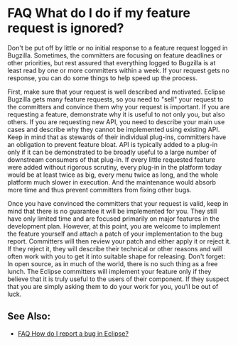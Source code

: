 

FAQ What do I do if my feature request is ignored?
==================================================

Don't be put off by little or no initial response to a feature request logged in Bugzilla. Sometimes, the committers are focusing on feature deadlines or other priorities, but rest assured that everything logged to Bugzilla is at least read by one or more committers within a week. If your request gets no response, you can do some things to help speed up the process.

First, make sure that your request is well described and motivated. Eclipse Bugzilla gets many feature requests, so you need to "sell" your request to the committers and convince them why your request is important. If you are requesting a feature, demonstrate why it is useful to not only you, but also others. If you are requesting new API, you need to describe your main use cases and describe why they cannot be implemented using existing API. Keep in mind that as stewards of their individual plug-ins, committers have an obligation to prevent feature bloat. API is typically added to a plug-in only if it can be demonstrated to be broadly useful to a large number of downstream consumers of that plug-in. If every little requested feature were added without rigorous scrutiny, every plug-in in the platform today would be at least twice as big, every menu twice as long, and the whole platform much slower in execution. And the maintenance would absorb more time and thus prevent committers from fixing other bugs.

Once you have convinced the committers that your request is valid, keep in mind that there is no guarantee it will be implemented for you. They still have only limited time and are focused primarily on major features in the development plan. However, at this point, you are welcome to implement the feature yourself and attach a patch of your implementation to the bug report. Committers will then review your patch and either apply it or reject it. If they reject it, they will describe their technical or other reasons and will often work with you to get it into suitable shape for releasing. Don't forget: In open source, as in much of the world, there is no such thing as a free lunch. The Eclipse committers will implement your feature only if they believe that it is truly useful to the users of their component. If they suspect that you are simply asking them to do your work for you, you'll be out of luck.

See Also:
---------

*   [FAQ How do I report a bug in Eclipse?](./FAQ_How_do_I_report_a_bug_in_Eclipse.md "FAQ How do I report a bug in Eclipse?")

